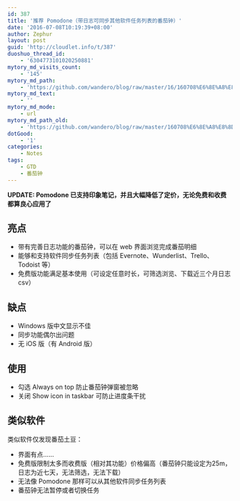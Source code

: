 ```yaml
---
id: 387
title: '推荐 Pomodone（带日志可同步其他软件任务列表的番茄钟）'
date: '2016-07-08T10:19:39+08:00'
author: Zephur
layout: post
guid: 'http://cloudlet.info/t/387'
duoshuo_thread_id:
    - '6304773101020250881'
mytory_md_visits_count:
    - '145'
mytory_md_path:
    - 'https://github.com/wandero/blog/raw/master/16/160708%E6%8E%A8%E8%8D%90%20Pomodone%EF%BC%88%E5%B8%A6%E6%97%A5%E5%BF%97%E5%8F%AF%E5%90%8C%E6%AD%A5%E5%85%B6%E4%BB%96%E8%BD%AF%E4%BB%B6%E4%BB%BB%E5%8A%A1%E5%88%97%E8%A1%A8%E7%9A%84%E7%95%AA%E8%8C%84%E9%92%9F%EF%BC%89.md'
mytory_md_text:
    - ''
mytory_md_mode:
    - url
mytory_md_path_old:
    - 'https://github.com/wandero/blog/raw/master/160708%E6%8E%A8%E8%8D%90%20Pomodone%EF%BC%88%E5%B8%A6%E6%97%A5%E5%BF%97%E5%8F%AF%E5%90%8C%E6%AD%A5%E5%85%B6%E4%BB%96%E8%BD%AF%E4%BB%B6%E4%BB%BB%E5%8A%A1%E5%88%97%E8%A1%A8%E7%9A%84%E7%95%AA%E8%8C%84%E9%92%9F%EF%BC%89.md'
dotGood:
    - '1'
categories:
    - Notes
tags:
    - GTD
    - 番茄钟
---
```


**UPDATE: Pomodone 已支持印象笔记，并且大幅降低了定价，无论免费和收费都算良心应用了**

## 亮点

- 带有完善日志功能的番茄钟，可以在 web 界面浏览完成番茄明细
- 能够和支持软件同步任务列表（包括 Evernote、Wunderlist、Trello、Todoist 等）
- 免费版功能满足基本使用（可设定任意时长，可筛选浏览、下载近三个月日志 csv）

<!-- more -->

## 缺点

- Windows 版中文显示不佳
- 同步功能偶尔出问题
- 无 iOS 版（有 Android 版）

## 使用

- 勾选 Always on top 防止番茄钟弹窗被忽略
- 关闭 Show icon in taskbar 可防止进度条干扰

## 类似软件

类似软件仅发现番茄土豆：

- 界面有点……
- 免费版限制太多而收费版（相对其功能）价格偏高（番茄钟只能设定为25m，日志为近七天，无法筛选，无法下载）
- 无法像 Pomodone 那样可以从其他软件同步任务列表
- 番茄钟无法暂停或者切换任务